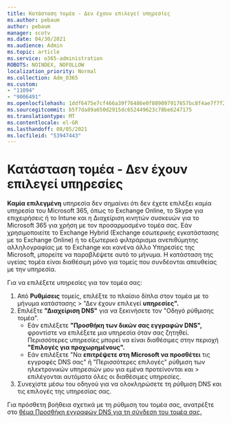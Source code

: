 ```yaml
---
title: Κατάσταση τομέα - Δεν έχουν επιλεγεί υπηρεσίες
ms.author: pebaum
author: pebaum
manager: scotv
ms.date: 04/30/2021
ms.audience: Admin
ms.topic: article
ms.service: o365-administration
ROBOTS: NOINDEX, NOFOLLOW
localization_priority: Normal
ms.collection: Adm_O365
ms.custom:
- "11094"
- "9006491"
ms.openlocfilehash: 1ddf6475e7cf466a39f76486e0f809097917657bc8f4ae7f7f2b516657308f39
ms.sourcegitcommit: b5f7da89a650d2915dc652449623c78be6247175
ms.translationtype: MT
ms.contentlocale: el-GR
ms.lasthandoff: 08/05/2021
ms.locfileid: "53947443"
---
```

# <a name="domain-status---no-services-selected"></a>Κατάσταση τομέα - Δεν έχουν επιλεγεί υπηρεσίες

**Καμία επιλεγμένη** υπηρεσία δεν σημαίνει ότι δεν έχετε επιλέξει καμία υπηρεσία του Microsoft 365, όπως το Exchange Online, το Skype για επιχειρήσεις ή το Intune και η Διαχείριση κινητών συσκευών για το Microsoft 365 για χρήση με τον προσαρμοσμένο τομέα σας. Εάν χρησιμοποιείτε το Exchange Hybrid (Exchange εσωτερικής εγκατάστασης με το Exchange Online) ή το εξωτερικό φιλτράρισμα ανεπιθύμητης αλληλογραφίας με το Exchange και κανένα άλλο Υπηρεσίες της Microsoft, μπορείτε να παραβλέψετε αυτό το μήνυμα. Η κατάσταση της υγείας τομέα είναι διαθέσιμη μόνο για τομείς που συνδέονται απευθείας με την υπηρεσία.

Για να επιλέξετε υπηρεσίες για τον τομέα σας:

1. Από **Ρυθμίσεις** τομείς, επιλέξτε το πλαίσιο δίπλα στον τομέα με το μήνυμα κατάστασης  >  [](https://admin.microsoft.com/Adminportal/Home)"Δεν έχουν επιλεγεί **υπηρεσίες".**
1. Επιλέξτε **"Διαχείριση DNS"** για να ξεκινήσετε τον "Οδηγό ρύθμισης τομέα".
    - Εάν επιλέξετε **"Προσθήκη των δικών σας εγγραφών DNS",** φροντίστε να επιλέξετε μια υπηρεσία όταν σας ζητηθεί. Περισσότερες υπηρεσίες μπορεί να είναι διαθέσιμες στην περιοχή **"Επιλογές για προχωρημένους".**
    - Εάν επιλέξετε "Να **επιτρέψετε στη Microsoft να προσθέτει** τις εγγραφές DNS σας" ή "Περισσότερες επιλογές" ρύθμιση των ηλεκτρονικών υπηρεσιών μου για εμένα προτείνονται και   >   επιλέγονται αυτόματα όλες οι διαθέσιμες υπηρεσίες.
1. Συνεχίστε μέσω του οδηγού για να ολοκληρώσετε τη ρύθμιση DNS και τις επιλογές της υπηρεσίας σας.
 
Για πρόσθετη βοήθεια σχετικά με τη ρύθμιση του τομέα σας, ανατρέξτε στο [θέμα Προσθήκη εγγραφών DNS για τη σύνδεση του τομέα σας.](/microsoft-365/admin/get-help-with-domains/create-dns-records-at-any-dns-hosting-provider)


